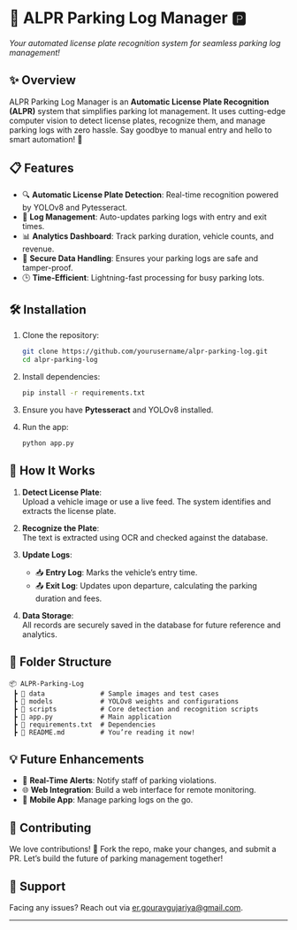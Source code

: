 # 🚗 ALPR Parking Log Manager 🅿️  
*Your automated license plate recognition system for seamless parking log management!*  

## ✨ Overview  
ALPR Parking Log Manager is an **Automatic License Plate Recognition (ALPR)** system that simplifies parking lot management. It uses cutting-edge computer vision to detect license plates, recognize them, and manage parking logs with zero hassle. Say goodbye to manual entry and hello to smart automation! 🚀  

## 📋 Features  
- 🔍 **Automatic License Plate Detection**: Real-time recognition powered by YOLOv8 and Pytesseract.  
- 📝 **Log Management**: Auto-updates parking logs with entry and exit times.  
- 📊 **Analytics Dashboard**: Track parking duration, vehicle counts, and revenue.  
- 🔐 **Secure Data Handling**: Ensures your parking logs are safe and tamper-proof.  
- 🕒 **Time-Efficient**: Lightning-fast processing for busy parking lots.  

## 🛠️ Installation  

1. Clone the repository:  
   ```bash  
   git clone https://github.com/yourusername/alpr-parking-log.git  
   cd alpr-parking-log  
   ```  

2. Install dependencies:  
   ```bash  
   pip install -r requirements.txt  
   ```  

3. Ensure you have **Pytesseract** and YOLOv8 installed.  

4. Run the app:  
   ```bash  
   python app.py  
   ```  

## 🎯 How It Works  

1. **Detect License Plate**:  
   Upload a vehicle image or use a live feed. The system identifies and extracts the license plate.  

2. **Recognize the Plate**:  
   The text is extracted using OCR and checked against the database.  

3. **Update Logs**:  
   - 📥 **Entry Log**: Marks the vehicle’s entry time.  
   - 📤 **Exit Log**: Updates upon departure, calculating the parking duration and fees.  

4. **Data Storage**:  
   All records are securely saved in the database for future reference and analytics.  

## 📂 Folder Structure  
```plaintext  
📦 ALPR-Parking-Log  
 ┣ 📂 data              # Sample images and test cases  
 ┣ 📂 models            # YOLOv8 weights and configurations  
 ┣ 📂 scripts           # Core detection and recognition scripts  
 ┣ 📜 app.py            # Main application  
 ┣ 📜 requirements.txt  # Dependencies  
 ┣ 📜 README.md         # You’re reading it now!  
```  

## 💡 Future Enhancements  
- 🚦 **Real-Time Alerts**: Notify staff of parking violations.  
- 🌐 **Web Integration**: Build a web interface for remote monitoring.  
- 📱 **Mobile App**: Manage parking logs on the go.  

## 🤝 Contributing  
We love contributions! 🌟 Fork the repo, make your changes, and submit a PR. Let’s build the future of parking management together!  

## 📧 Support  
Facing any issues? Reach out via [er.gouravgujariya@gmail.com](er.gouravgujariya@gmail.com).  

---  
